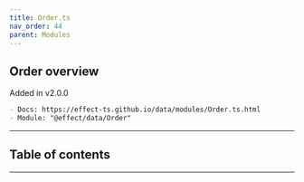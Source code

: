 ```yaml
---
title: Order.ts
nav_order: 44
parent: Modules
---
```


## Order overview

Added in v2.0.0

```md
- Docs: https://effect-ts.github.io/data/modules/Order.ts.html
- Module: "@effect/data/Order"
```

---

<h2 class="text-delta">Table of contents</h2>

---
